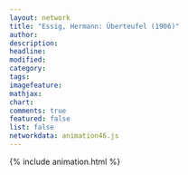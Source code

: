 ```yaml
---
layout: network
title: "Essig, Hermann: Überteufel (1906)"
author:
description:
headline:
modified:
category:
tags:
imagefeature: 
mathjax: 
chart: 
comments: true
featured: false
list: false
networkdata: animation46.js
---
```

{% include animation.html %}
